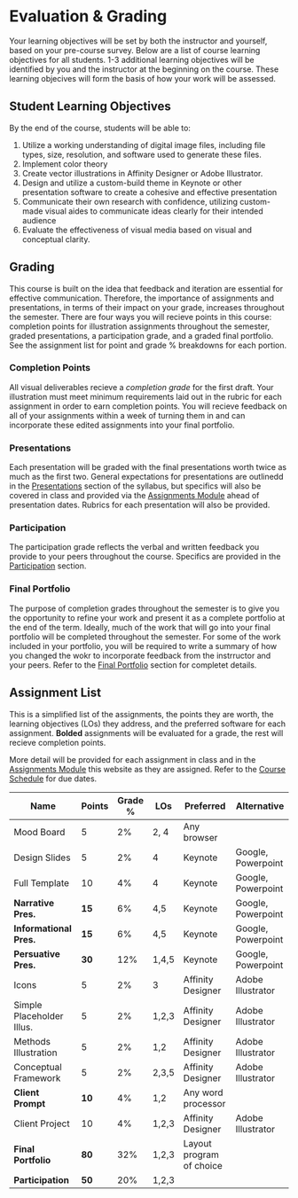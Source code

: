 # Evaluation & Grading

Your learning objectives will be set by both the instructor and yourself, based on your pre-course survey. Below are a list of course learning objectives for all students. 1-3  additional learning objectives will be identified by you and the instructor at the beginning on the course. These learning objecives will form the basis of how your work will be assessed.

## Student Learning Objectives
By the end of the course, students will be able to:

1. Utilize a working understanding of digital image files, including file types, size, resolution, and software used to generate these files.
2. Implement color theory 
3. Create vector illustrations in Affinity Designer or Adobe Illustrator. 
4. Design and utilize a custom-build theme in Keynote or other presentation software to create a cohesive and effective presentation
5. Communicate their own research with confidence, utilizing custom-made visual aides to communicate ideas clearly for their intended audience
6. Evaluate the effectiveness of visual media based on visual and conceptual clarity.


## Grading
This course is built on the idea that feedback and iteration are essential for effective communication. Therefore, the importance of assignments and presentations, in terms of their impact on your grade, increases throughout the semester. There are four ways you will recieve points in this course: completion points for illustration assignments throughout the semester, graded presentations, a participation grade, and a graded final portfolio. See the assignment list for point and grade % breakdowns for each portion. 

### Completion Points
All visual deliverables recieve a *completion grade* for the first draft. Your illustration must meet minimum requirements laid out in the rubric for each assignment in order to earn completion points. You will recieve feedback on all of your assignments within a week of turning them in and  can incorporate these edited assignments into your final portfolio. 

### Presentations
Each presentation will be graded with the final presentations worth twice as much as the first two. General expectations for presentations are outlinedd in the [Presentations](/Presentatitions/) section of the syllabus, but specifics will also be covered in class and provided via the [Assignments Module](/assignments/) ahead of presentation dates. Rubrics for each presentation will also be provided. 

### Participation
The participation grade reflects the verbal and written feedback you provide to your peers throughout the course. Specifics are provided in the [Participation](/participation) section.

### Final Portfolio
The purpose of completion grades throughout the semester is to give you the opportunity to refine your work and present it as a complete portfolio at the end of the term. Ideally, much of the work that will go into your final portfolio will be completed throughout the semester. For some of the work included in your portfolio, you will be required to write a summary of how you changed the wokr to incorporate feedback from the instrructor and your peers. Refer to the [Final Portfolio](/final/) section for completet details. 

## Assignment List

This is a simplified list of the assignments, the points they are worth, the learning objectives (LOs) they address, and the preferred software for each assignment. **Bolded** assignments will be evaluated for a grade, the rest will recieve completion points. 

More detail will be provided for each assignment in class and in the [Assignments Module](/assignments/) this website as they are assigned. Refer to the [Course Schedule](/structure/) for due dates. 


| Name                       | Points | Grade % | LOs   | Preferred  | Alternative |
| -------------------------- | ------ | ------- | ----- | ---------  | ----------- |
| Mood Board                 | 5      | 2%      | 2, 4  | Any browser|             |
| Design Slides              | 5      | 2%      | 4     | Keynote    | Google, Powerpoint|
| Full Template              | 10     | 4%      | 4     | Keynote    | Google, Powerpoint|
| **Narrative Pres.**        | **15** | 6%      | 4,5   | Keynote    | Google, Powerpoint|
| **Informational Pres.**    | **15** | 6%      | 4,5   | Keynote    | Google, Powerpoint|
| **Persuative Pres.**       | **30** | 12%     | 1,4,5 | Keynote    | Google, Powerpoint|
| Icons                      | 5      | 2%      | 3     | Affinity Designer | Adobe Illustrator|
| Simple Placeholder Illus.  | 5      | 2%      | 1,2,3 | Affinity Designer | Adobe Illustrator|
| Methods Illustration       | 5      | 2%      | 1,2   | Affinity Designer | Adobe Illustrator|
| Conceptual Framework       | 5      | 2%      | 2,3,5 | Affinity Designer | Adobe Illustrator|
| **Client Prompt**          | **10** | 4%      | 1,2   | Any word processor|      |
| Client Project             | 10     | 4%      | 1,2,3 | Affinity Designer | Adobe Illustrator|
| **Final Portfolio**        | **80** | 32%     | 1,2,3 | Layout program of choice ||
| **Participation**          | **50** | 20%     | 1,2,3 |           |              |


